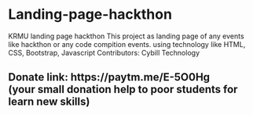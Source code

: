 # Landing-page-hackthon
KRMU landing page hackthon 
This project as landing page of any events like hackthon or any code compition events.
using technology like 
HTML, CSS, Bootstrap, Javascript
Contributors: Cybill Technology
<br>
<h2>Donate link: https://paytm.me/E-5O0Hg <br>(your small donation help to poor students for learn new skills)</h2>
<br>

